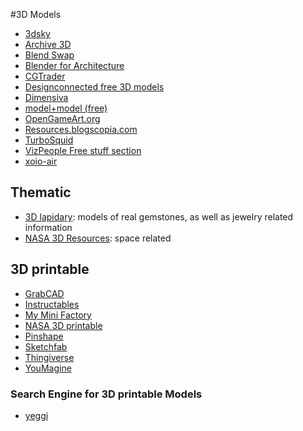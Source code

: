 #3D Models
*   [3dsky](http://3dsky.org/)
*   [Archive 3D](http://archive3d.net/)
*   [Blend Swap](http://www.blendswap.com/)
*   [Blender for Architecture](http://blender-archi.tuxfamily.org/)
*   [CGTrader](https://www.cgtrader.com/free-3d-models)
*   [Designconnected free 3D models](https://www.designconnected.com/catalog/3D-Models/Free)
*   [Dimensiva](http://dimensiva.com/)
*   [model+model (free)](http://www.modelplusmodel.com/free.html)
*   [OpenGameArt.org](http://opengameart.org/)
*   [Resources.blogscopia.com](http://resources.blogscopia.com/)
*   [TurboSquid](http://www.turbosquid.com/index.cfm)
*   [VizPeople Free stuff section](http://www.viz-people.com/free-stuff/)
*   [xoio-air](http://xoio-air.de/)

## Thematic
*   [3D lapidary](http://www.3dlapidary.com/): models of real gemstones, 
as well as jewelry related information
*   [NASA 3D Resources](http://nasa3d.arc.nasa.gov/): space related

## 3D printable
*   [GrabCAD](https://grabcad.com/)
*   [Instructables](http://www.instructables.com/)
*   [My Mini Factory](https://www.myminifactory.com/)
*   [NASA 3D printable](http://nasa3d.arc.nasa.gov/models/printable)
*   [Pinshape](https://pinshape.com/)
*   [Sketchfab](https://sketchfab.com/)
*   [Thingiverse](http://www.thingiverse.com/)
*   [YouMagine](https://www.youmagine.com/)

### Search Engine for 3D printable Models
*   [yeggi](http://www.yeggi.com/)

